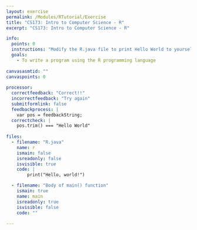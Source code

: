 ```yaml
---
layout: exercise
permalink: /Modules/RTutorial/Exercise
title: "CS173: Intro to Computer Science - R"
excerpt: "CS173: Intro to Computer Science - R"

info:
  points: 0
  instructions: "Modify the R.java file to print Hello World to yourself."
  goals:
    - To write a program using the R programming language
  
canvasasmtid: ""
canvaspoints: 0
  
processor:  
  correctfeedback: "Correct!!" 
  incorrectfeedback: "Try again"
  submitformlink: false
  feedbackprocess: | 
    var pos = feedbackString;
  correctcheck: |
    pos.trim() === "Hello World"
 
files:
  - filename: "R.java"
    name: r
    ismain: false
    isreadonly: false
    isvisible: true
    code: | 
        print("Hello, world!")

  - filename: "Body of main() function"
    ismain: true
    name: main
    isreadonly: true
    isvisible: false
    code: ""
        
---
```

